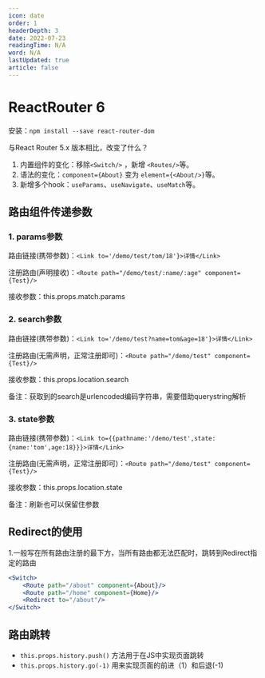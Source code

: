```yaml
---
icon: date
order: 1
headerDepth: 3
date: 2022-07-23
readingTime: N/A
word: N/A
lastUpdated: true
article: false
---
```


# ReactRouter 6
安装：`npm install --save react-router-dom`

与React Router 5.x 版本相比，改变了什么？
1. 内置组件的变化：移除`<Switch/>` ，新增 `<Routes/>`等。
2. 语法的变化：`component={About}` 变为 `element={<About/>}`等。
3. 新增多个hook：`useParams`、`useNavigate`、`useMatch`等。

## 路由组件传递参数
### 1. params参数

路由链接(携带参数)：`<Link to='/demo/test/tom/18'}>详情</Link>`

注册路由(声明接收)：`<Route path="/demo/test/:name/:age" component={Test}/>`

接收参数：this.props.match.params

### 2. search参数

路由链接(携带参数)：`<Link to='/demo/test?name=tom&age=18'}>详情</Link>`

注册路由(无需声明，正常注册即可)：`<Route path="/demo/test" component={Test}/>`

接收参数：this.props.location.search

备注：获取到的search是urlencoded编码字符串，需要借助querystring解析

### 3. state参数

路由链接(携带参数)：`<Link to={{pathname:'/demo/test',state:{name:'tom',age:18}}}>详情</Link>`

注册路由(无需声明，正常注册即可)：`<Route path="/demo/test" component={Test}/>`

接收参数：this.props.location.state

备注：刷新也可以保留住参数

## Redirect的使用	

1.一般写在所有路由注册的最下方，当所有路由都无法匹配时，跳转到Redirect指定的路由

```jsx
<Switch>
	<Route path="/about" component={About}/>
	<Route path="/home" component={Home}/>
	<Redirect to="/about"/>
</Switch>
```

## 路由跳转

- `this.props.history.push()` 方法用于在JS中实现页面跳转
- `this.props.history.go(-1)` 用来实现页面的前进（1）和后退(-1)